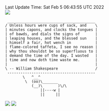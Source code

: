 Last Update Time: 
Sat Feb  5 06:43:55 UTC 2022
<br>![](https://img.shields.io/badge/%E5%A4%A7%E5%AE%B6-%E5%AE%89%E5%AE%89-green)<br>
```
 ________________________________________
/ Unless hours were cups of sack, and    \
| minutes capons, and clocks the tongues |
| of bawds, and dials the signs of       |
| leaping houses, and the blessed sun    |
| himself a fair, hot wench in           |
| flame-colored taffeta, I see no reason |
| why thou shouldst be so superfluous to |
| demand the time of the day. I wasted   |
| time and now doth time waste me.       |
|                                        |
\ -- William Shakespeare                 /
 ----------------------------------------
        \   ^__^
         \  (oo)\_______
            (__)\       )\/\
                ||----w |
                ||     ||
```
![](https://github-readme-stats.vercel.app/api?username=chenlitw)
![](https://github-readme-stats.vercel.app/api/top-langs/?username=chenlitw)
